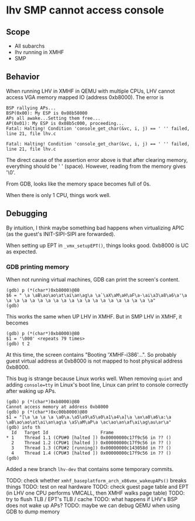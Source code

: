 # lhv SMP cannot access console

## Scope
* All subarchs
* lhv running in XMHF
* SMP

## Behavior
When running LHV in XMHF in QEMU with multiple CPUs, LHV cannot access VGA
memory mapped IO (address 0xb8000). The error is
```
BSP rallying APs...
BSP(0x00): My ESP is 0x08b58000
APs all awake...Setting them free...
AP(0x01): My ESP is 0x08b5c000, proceeding...
Fatal: Halting! Condition 'console_get_char(&vc, i, j) == ' '' failed, line 21, file lhv.c

Fatal: Halting! Condition 'console_get_char(&vc, i, j) == ' '' failed, line 21, file lhv.c
```

The direct cause of the assertion error above is that after clearing memory,
everything should be ' ' (space). However, reading from the memory gives '\0'.

From GDB, looks like the memory space becomes full of 0s.

When there is only 1 CPU, things work well.

## Debugging

By intuition, I think maybe something bad happens when virtualizing APIC (as
the guest's INIT-SIPI-SIPI are forwarded).

When setting up EPT in `_vmx_setupEPT()`, things looks good. 0xb8000 is UC as
expected.

### GDB printing memory

When not running virtual machines, GDB can print the screen's content.
```
(gdb) p (*(char*)0xb8000)@80
$6 = " \a \aB\ao\ao\at\ai\an\ag\a \a`\aX\aM\aH\aF\a-\ai\a3\a8\a6\a'\a \a \a \a \a \a \a \a \a \a \a \a \a \a \a \a \a \a \a \a"
(gdb) 
```

This works the same when UP LHV in XMHF. But in SMP LHV in XMHF, it becomes
```
(gdb) p (*(char*)0xb8000)@80
$1 = '\000' <repeats 79 times>
(gdb) t 2
```

At this time, the screen contains "Booting 'XMHF-i386'...". So probably guest
virtual address at 0xb8000 is not mapped to host physical address 0xb8000.

This bug is strange because Linux works well. When removing `quiet` and adding
`console=tty` in Linux's boot line, Linux can print to console correctly after
waking up APs.

```
(gdb) p (*(char*)0xb8000)@80
Cannot access memory at address 0xb8000
(gdb) p (*(char*)0xc00b8000)@80
$1 = "[\a \a \a \a \a0\a.\a5\a9\a5\a0\a1\a4\a]\a \ax\a8\a6\a:\a \aB\ao\ao\at\ai\an\ag\a \aS\aM\aP\a \ac\ao\an\af\ai\ag\au\ar\a"
(gdb) info th
  Id   Target Id                    Frame 
* 1    Thread 1.1 (CPU#0 [halted ]) 0x00000000c17f9c56 in ?? ()
  2    Thread 1.2 (CPU#1 [halted ]) 0x00000000c17f9c56 in ?? ()
  3    Thread 1.3 (CPU#2 [running]) 0x00000000c143058d in ?? ()
  4    Thread 1.4 (CPU#3 [halted ]) 0x00000000c17f9c56 in ?? ()
(gdb) 
```

Added a new branch `lhv-dev` that contains some temporary commits.

TODO: check whether `xmhf_baseplatform_arch_x86vmx_wakeupAPs()` breaks things
TODO: test on real hardware
TODO: check guest page table and EPT (in LHV one CPU performs VMCALL, then XMHF walks page table)
TODO: try to flush TLB / EPT's TLB / cache
TODO: what happens if LHV's BSP does not wake up APs?
TODO: maybe we can debug QEMU when using GDB to dump memory

